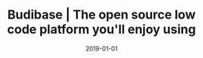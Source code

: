 ---
title: "Budibase | The open source low code platform you'll enjoy using"
description: "Budibase is a modern, open source low-code platform for building, automating, and shipping internal tools. Build applications 50x faster, and a whole lot easier. Check it out."
layout: single
date: 2019-01-01
images: ["/budibase-ui-gradient.png"]
---